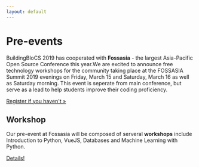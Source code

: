```yaml
---
layout: default
---
```


# Pre-events

BuildingBloCS 2019 has cooperated with **Fossasia** - the largest Asia-Pacific Open Source Conference this year.We are excited to announce free technology workshops for the community taking place at the FOSSASIA Summit 2019 evenings on Friday, March 15 and Saturday, March 16 as well as Saturday morning. This event is seperate from main conference, but serve as a lead to help students improve their coding proficiency.

[Register if you haven't &raquo;](https://2019.fossasia.org/#buildingblocs)


## Workshop

Our pre-event at Fossasia will be composed of serveral **workshops** include Introduction to Python, VueJS, Databases and Machine Learning with Python.

<a class="btn" href="{{ site.baseurl }}/pre-event/workshop">Details!</a>



